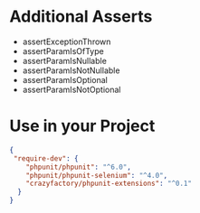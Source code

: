 # Additional Asserts

- assertExceptionThrown
- assertParamIsOfType
- assertParamIsNullable
- assertParamIsNotNullable
- assertParamIsOptional
- assertParamIsNotOptional

# Use in your Project

```json
{
 "require-dev": {
    "phpunit/phpunit": "^6.0", 
    "phpunit/phpunit-selenium": "^4.0", 
    "crazyfactory/phpunit-extensions": "^0.1" 
  }
}
```
